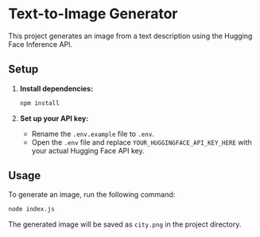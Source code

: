 # Text-to-Image Generator

This project generates an image from a text description using the Hugging Face Inference API.

## Setup

1.  **Install dependencies:**
    ```bash
    npm install
    ```

2.  **Set up your API key:**
    -   Rename the `.env.example` file to `.env`.
    -   Open the `.env` file and replace `YOUR_HUGGINGFACE_API_KEY_HERE` with your actual Hugging Face API key.

## Usage

To generate an image, run the following command:

```bash
node index.js
```

The generated image will be saved as `city.png` in the project directory.
